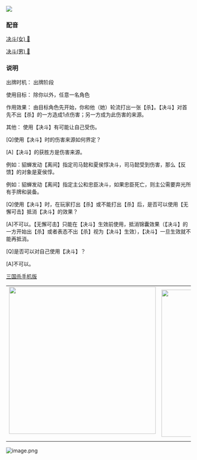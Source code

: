 ![](resource:assets/images/card/card_89.png) 


### 配音


[决斗(女) 🎵 ](trick_duel_dub_female.mp3)

[决斗(男) 🎵 ](trick_duel_dub_male.mp3)


### 说明
出牌时机：    出牌阶段

使用目标：    除你以外，任意一名角色

作用效果：    由目标角色先开始，你和他（她）轮流打出一张【杀】。【决斗】对首先不出【杀】的一方造成1点伤害；另一方成为此伤害的来源。

其他：          使用【决斗】有可能让自己受伤。



[Q]使用【决斗】时的伤害来源如何界定？

[A]【决斗】的获胜方是伤害来源。

例如：貂蝉发动【离间】指定司马懿和夏侯惇决斗，司马懿受到伤害，那么【反馈】的对象是夏侯惇。

例如：貂蝉发动【离间】指定主公和忠臣决斗，如果忠臣死亡，则主公需要弃光所有手牌和装备。



[Q]使用【决斗】时，在玩家打出【杀】或不能打出【杀】后，是否可以使用【无懈可击】抵消【决斗】的效果？

[A]不可以。【无懈可击】只能在【决斗】生效前使用，抵消锦囊效果（【决斗】的一方开始出【杀】或者表态不出【杀】视为【决斗】生效），【决斗】一旦生效就不能再抵消。



[Q]是否可以对自己使用【决斗】？

[A]不可以。



 [三国杀手机版](https://apps.apple.com/cn/app/%E4%B8%89%E5%9B%BD%E6%9D%80%E9%97%AE%E9%A2%98%E7%AD%94%E7%96%91/id527602078)
    <div style="text-align: center"><table><tr>
    <td style="text-align: center">
<img src="https://is4-ssl.mzstatic.com/image/thumb/PurpleSource116/v4/1b/38/06/1b380673-fa07-7d70-76af-cc625e8e7894/97f20edf-1616-4b93-9e88-fbaebfe22faf_page-0.jpg/460x0w.webp" height="400">
</td>
<td style="text-align: center">
<img src="https://is5-ssl.mzstatic.com/image/thumb/PurpleSource126/v4/f6/ae/05/f6ae053d-def3-e9be-a991-74954202adad/7a500a3f-0dc0-4c7a-8287-6eed7e11d2b4_page-1.jpg/460x0w.webp" height="400">
</td>
<td style="text-align: center">
<img src="https://is2-ssl.mzstatic.com/image/thumb/PurpleSource126/v4/f3/38/97/f33897de-2a22-ec13-1832-60c35c10fe7c/7fbfdcd6-9f03-45ce-8dc1-bad59b0e5f5d_page-2.jpg/460x0w.webp" height="400">
</td>
<td style="text-align: center">
<img src="https://is2-ssl.mzstatic.com/image/thumb/PurpleSource116/v4/7c/bf/db/7cbfdbb7-8d99-a661-c3a7-bc4e3fdb840a/5e805d5e-b991-4341-bdf6-233a5dd8d703_page-3.jpg/460x0w.webp" height="400">
</td>
</tr>
</table>
</div>
    
 ![image.png](https://s2.loli.net/2022/01/10/Z85EF3hBpvU41oI.png)
